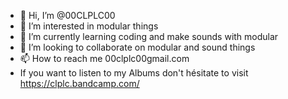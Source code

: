 - 👋 Hi, I’m @00CLPLC00
- 👀 I’m interested in modular things
- 🌱 I’m currently learning coding and make sounds with modular
- 💞️ I’m looking to collaborate on modular and sound things
- 📫 How to reach me 00clplc00gmail.com
- If you want to listen to my Albums don't hésitate to visit https://clplc.bandcamp.com/

<!---
00CLPLC00/00CLPLC00 is a ✨ special ✨ repository because its `README.md` (this file) appears on your GitHub profile.
You can click the Preview link to take a look at your changes.
--->
